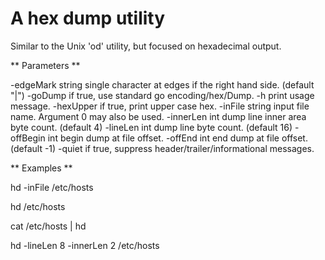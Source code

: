 # A hex dump utility #

Similar to the Unix 'od' utility, but focused on hexadecimal
output.

** Parameters **

-edgeMark string
    single character at edges if the right hand side. (default "|")
-goDump
    if true, use standard go encoding/hex/Dump.
-h	print usage message.
-hexUpper
    if true, print upper case hex.
-inFile string
    input file name.  Argument 0 may also be used.
-innerLen int
    dump line inner area byte count. (default 4)
-lineLen int
    dump line byte count. (default 16)
-offBegin int
    begin dump at file offset.
-offEnd int
    end dump at file offset. (default -1)
-quiet
    if true, suppress header/trailer/informational messages.

** Examples **

hd -inFile /etc/hosts

hd /etc/hosts

cat /etc/hosts | hd

hd -lineLen 8 -innerLen 2 /etc/hosts
